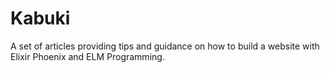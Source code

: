 # Kabuki

A set of articles providing tips and guidance on how to build a website with Elixir Phoenix and ELM Programming.


